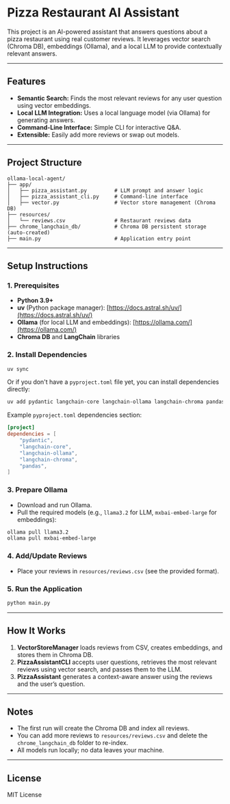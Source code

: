 
# Pizza Restaurant AI Assistant

This project is an AI-powered assistant that answers questions about a pizza restaurant using real customer reviews. It leverages vector search (Chroma DB), embeddings (Ollama), and a local LLM to provide contextually relevant answers.

---

## Features

- **Semantic Search:** Finds the most relevant reviews for any user question using vector embeddings.
- **Local LLM Integration:** Uses a local language model (via Ollama) for generating answers.
- **Command-Line Interface:** Simple CLI for interactive Q&A.
- **Extensible:** Easily add more reviews or swap out models.

---

## Project Structure

```
ollama-local-agent/
├── app/
│   ├── pizza_assistant.py         # LLM prompt and answer logic
│   ├── pizza_assistant_cli.py     # Command-line interface
│   ├── vector.py                  # Vector store management (Chroma DB)
├── resources/
│   └── reviews.csv                # Restaurant reviews data
├── chrome_langchain_db/           # Chroma DB persistent storage (auto-created)
├── main.py                        # Application entry point
```

---

## Setup Instructions

### 1. Prerequisites

- **Python 3.9+**
- **uv** (Python package manager): [https://docs.astral.sh/uv/](https://docs.astral.sh/uv/)
- **Ollama** (for local LLM and embeddings): [https://ollama.com/](https://ollama.com/)
- **Chroma DB** and **LangChain** libraries

### 2. Install Dependencies

```sh
uv sync
```

Or if you don't have a `pyproject.toml` file yet, you can install dependencies directly:

```sh
uv add pydantic langchain-core langchain-ollama langchain-chroma pandas
```

Example `pyproject.toml` dependencies section:
```toml
[project]
dependencies = [
    "pydantic",
    "langchain-core",
    "langchain-ollama", 
    "langchain-chroma",
    "pandas",
]
```

### 3. Prepare Ollama

- Download and run Ollama.
- Pull the required models (e.g., `llama3.2` for LLM, `mxbai-embed-large` for embeddings):

```sh
ollama pull llama3.2
ollama pull mxbai-embed-large
```

### 4. Add/Update Reviews

- Place your reviews in `resources/reviews.csv` (see the provided format).

### 5. Run the Application

```sh
python main.py
```

---

## How It Works

1. **VectorStoreManager** loads reviews from CSV, creates embeddings, and stores them in Chroma DB.
2. **PizzaAssistantCLI** accepts user questions, retrieves the most relevant reviews using vector search, and passes them to the LLM.
3. **PizzaAssistant** generates a context-aware answer using the reviews and the user’s question.

---

## Notes

- The first run will create the Chroma DB and index all reviews.
- You can add more reviews to `resources/reviews.csv` and delete the `chrome_langchain_db` folder to re-index.
- All models run locally; no data leaves your machine.

---

## License

MIT License